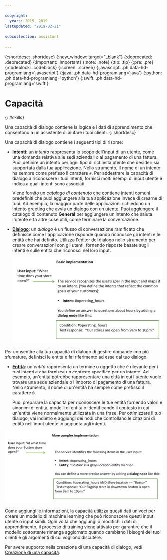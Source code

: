```yaml
---

copyright:
  years: 2015, 2019
lastupdated: "2019-02-21"

subcollection: assistant

---
```


{:shortdesc: .shortdesc}
{:new_window: target="_blank"}
{:deprecated: .deprecated}
{:important: .important}
{:note: .note}
{:tip: .tip}
{:pre: .pre}
{:codeblock: .codeblock}
{:screen: .screen}
{:javascript: .ph data-hd-programlang='javascript'}
{:java: .ph data-hd-programlang='java'}
{:python: .ph data-hd-programlang='python'}
{:swift: .ph data-hd-programlang='swift'}

# Capacità
{: #skills}

Una capacità di dialogo contiene la logica e i dati di apprendimento che consentono a un assistente di aiutare i tuoi clienti.
{: shortdesc}

Una capacità di dialogo contiene i seguenti tipi di risorse:

- [**Intenti**](/docs/services/assistant?topic=assistant-intents): un *intento* rappresenta lo scopo dell'input di un utente, come una domanda relativa alle sedi aziendali o al pagamento di una fattura. Puoi definire un intento per ogni tipo di richiesta utente che desideri sia supportata dalla tua applicazione. Nello strumento, il nome di un intento ha sempre come prefisso il carattere `#`. Per addestrare la capacità di dialogo a riconoscere i tuoi intenti, fornisci molti esempi di input utente e indica a quali intenti sono associati. 

  Viene fornito un *catalogo di contenuto* che contiene intenti comuni predefiniti che puoi aggiungere alla tua applicazione invece di crearne di tuoi. Ad esempio, la maggior parte delle applicazioni richiedono un intento greeting che avvia un dialogo con un utente. Puoi aggiungere il catalogo di contenuto **General** per aggiungere un intento che saluta l'utente e fa altre cose utili, come terminare la conversazione.

- [**Dialogo**](/docs/services/assistant?topic=assistant-dialog-build): un *dialogo* è un flusso di conversazione ramificato che definisce come l'applicazione risponde quando riconosce gli intenti e le entità che hai definito. Utilizza l'editor del dialogo nello strumento per creare conversazioni con gli utenti, fornendo risposte basate sugli intenti e sulle entità che riconosci nel loro input. 

  ![Diagramma di un'implementazione di base che utilizza solo l'intento e il dialogo.](images/basic-impl.png)

Per consentire alla tua capacità di dialogo di gestire domande con più sfumature, definisci le entità e fai riferimento ad esse dal tuo dialogo.

- [**Entità**](/docs/services/assistant?topic=assistant-entities): un'*entità* rappresenta un termine o oggetto che è rilevante per i tuoi intenti e che fornisce un contesto specifico per un intento. Ad esempio, un'entità potrebbe rappresentare una città in cui l'utente vuole trovare una sede aziendale o l'importo di pagamento di una fattura. Nello strumento, il nome di un'entità ha sempre come prefisso il carattere `@`.

  Puoi preparare la capacità per riconoscere le tue entità fornendo valori e sinonimi di entità, modelli di entità o identificando il contesto in cui un'entità viene normalmente utilizzata in una frase. Per ottimizzare il tuo dialogo, vai indietro e aggiungi dei nodi che controllano le citazioni di entità nell'input utente in aggiunta agli intenti.

![Diagramma di un'implementazione più complessa che utilizza intento, entità e dialogo.](images/complex-impl.png)

Come aggiungi le informazioni, la capacità utilizza questi dati univoci per creare un modello di machine learning che può riconoscere questi input utente o input simili. Ogni volta che aggiungi o modifichi i dati di apprendimento, il processo di training viene attivato per garantire che il modello sottostante rimanga aggiornato quando cambiano i bisogni dei tuoi clienti e gli argomenti di cui vogliono discutere.

Per avere supporto nella creazione di una capacità di dialogo, vedi [Creazione di una capacità](/docs/services/assistant?topic=assistant-skill-add).
